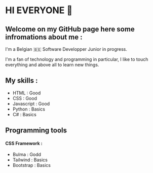 # HI EVERYONE 👋

## Welcome on my GitHub page here some infromations about me : 
I'm a Belgian 🇧🇪 Software Developper Junior in progress.

I'm a fan of technology and programming in particular, I like to touch everything and above all to learn new things. 

## My skills : 

- HTML : Good
- CSS : Good
- Javascript : Good
- Python : Basics
- C# : Basics 

## Programming tools

#### CSS Framework : 
- Bulma : Godd
- Tailwind : Basics
- Bootstrap : Basics
